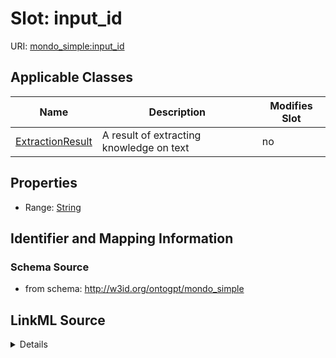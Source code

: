 

# Slot: input_id

URI: [mondo_simple:input_id](http://w3id.org/ontogpt/emapa_simpleinput_id)



<!-- no inheritance hierarchy -->





## Applicable Classes

| Name | Description | Modifies Slot |
| --- | --- | --- |
| [ExtractionResult](ExtractionResult.md) | A result of extracting knowledge on text |  no  |







## Properties

* Range: [String](String.md)





## Identifier and Mapping Information







### Schema Source


* from schema: http://w3id.org/ontogpt/mondo_simple




## LinkML Source

<details>
```yaml
name: input_id
from_schema: http://w3id.org/ontogpt/mondo_simple
rank: 1000
alias: input_id
owner: ExtractionResult
domain_of:
- ExtractionResult
range: string

```
</details>